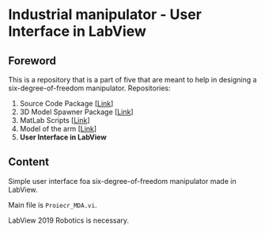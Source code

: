 # Industrial manipulator - User Interface in LabView
## Foreword
This is a repository that is a part of five that are meant to help in designing a six-degree-of-freedom manipulator.
Repositories:
 1. Source Code Package [[Link][control]]
 2. 3D Model Spawner Package [[Link][spawner]]
 3. MatLab Scripts [[Link][script]]
 4. Model of the arm [[Link][model]]
 5. **User Interface in LabView**

## Content 
Simple user interface foa six-degree-of-freedom manipulator made in LabView.

Main file is `Proiecr_MDA.vi`.

LabView 2019 Robotics is necessary.

[UI]: https://github.com/mandarius-dev/arm_user_interface
[spawner]: https://github.com/mandarius-dev/arm_model_spawner
[script]: https://github.com/mandarius-dev/arm_matlab_scripts
[control]: https://github.com/mandarius-dev/arm_control
[model]: https://github.com/mandarius-dev/arm_3d_model
